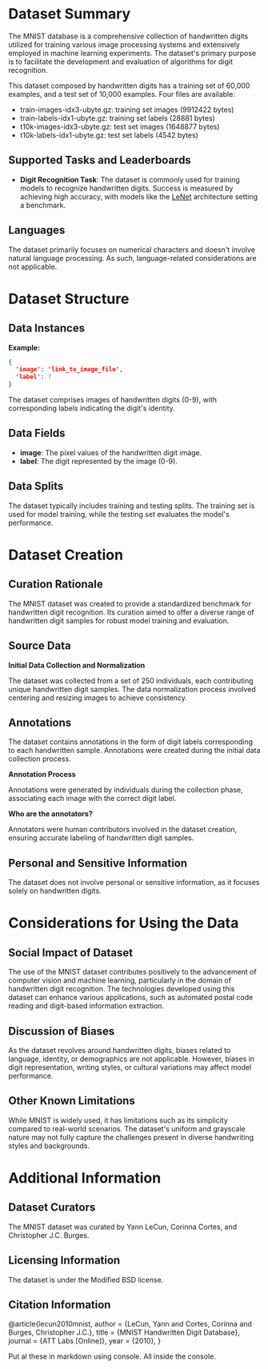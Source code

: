 # Dataset Summary

The MNIST database is a comprehensive collection of handwritten digits utilized for training various image processing systems and extensively employed in machine learning experiments. The dataset's primary purpose is to facilitate the development and evaluation of algorithms for digit recognition.

This dataset composed by handwritten digits has a training set of 60,000 examples, and a test set of 10,000 examples.
Four files are available:
- train-images-idx3-ubyte.gz: training set images (9912422 bytes)
- train-labels-idx1-ubyte.gz: training set labels (28881 bytes)
- t10k-images-idx3-ubyte.gz: test set images (1648877 bytes)
- t10k-labels-idx1-ubyte.gz: test set labels (4542 bytes)

## Supported Tasks and Leaderboards

- **Digit Recognition Task**: The dataset is commonly used for training models to recognize handwritten digits. Success is measured by achieving high accuracy, with models like the [LeNet](https://yann.lecun.com/exdb/lenet/) architecture setting a benchmark.

## Languages

The dataset primarily focuses on numerical characters and doesn't involve natural language processing. As such, language-related considerations are not applicable.

# Dataset Structure

## Data Instances

**Example:**
```json
{
  'image': 'link_to_image_file',
  'label': 7
}
```
The dataset comprises images of handwritten digits (0-9), with corresponding labels indicating the digit's identity.

## Data Fields

- **image**: The pixel values of the handwritten digit image.
- **label**: The digit represented by the image (0-9).

## Data Splits

The dataset typically includes training and testing splits. The training set is used for model training, while the testing set evaluates the model's performance.

# Dataset Creation

## Curation Rationale

The MNIST dataset was created to provide a standardized benchmark for handwritten digit recognition. Its curation aimed to offer a diverse range of handwritten digit samples for robust model training and evaluation.

## Source Data

**Initial Data Collection and Normalization**

The dataset was collected from a set of 250 individuals, each contributing unique handwritten digit samples. The data normalization process involved centering and resizing images to achieve consistency.

## Annotations

The dataset contains annotations in the form of digit labels corresponding to each handwritten sample. Annotations were created during the initial data collection process.

**Annotation Process**

Annotations were generated by individuals during the collection phase, associating each image with the correct digit label.

**Who are the annotators?**

Annotators were human contributors involved in the dataset creation, ensuring accurate labeling of handwritten digit samples.

## Personal and Sensitive Information

The dataset does not involve personal or sensitive information, as it focuses solely on handwritten digits.

# Considerations for Using the Data

## Social Impact of Dataset

The use of the MNIST dataset contributes positively to the advancement of computer vision and machine learning, particularly in the domain of handwritten digit recognition. The technologies developed using this dataset can enhance various applications, such as automated postal code reading and digit-based information extraction.

## Discussion of Biases

As the dataset revolves around handwritten digits, biases related to language, identity, or demographics are not applicable. However, biases in digit representation, writing styles, or cultural variations may affect model performance.

## Other Known Limitations

While MNIST is widely used, it has limitations such as its simplicity compared to real-world scenarios. The dataset's uniform and grayscale nature may not fully capture the challenges present in diverse handwriting styles and backgrounds.

# Additional Information

## Dataset Curators

The MNIST dataset was curated by Yann LeCun, Corinna Cortes, and Christopher J.C. Burges.

## Licensing Information

The dataset is under the Modified BSD license.

## Citation Information

@article{lecun2010mnist,
  author = {LeCun, Yann and Cortes, Corinna and Burges, Christopher J.C.},
  title = {MNIST Handwritten Digit Database},
  journal = {ATT Labs [Online]},
  year = {2010},
}

Put al these in markdown using console. All inside the console.
